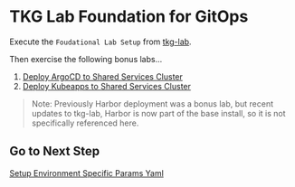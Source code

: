 # TKG Lab Foundation for GitOps

Execute the `Foudational Lab Setup` from [tkg-lab](https://github.com/Pivotal-Field-Engineering/tkg-lab).

Then exercise the following bonus labs...

1. [Deploy ArgoCD to Shared Services Cluster](https://github.com/Pivotal-Field-Engineering/tkg-lab/blob/master/docs/bonus-labs/argocd-kustomize.md)
2. [Deploy Kubeapps to Shared Services Cluster](https://github.com/Pivotal-Field-Engineering/tkg-lab/blob/master/docs/bonus-labs/kubeapps.md)

>Note: Previously Harbor deployment was a bonus lab, but recent updates to tkg-lab, Harbor is now part of the base install, so it is not specifically referenced here.

## Go to Next Step

[Setup Environment Specific Params Yaml](01-environment-config-gitops.md)
